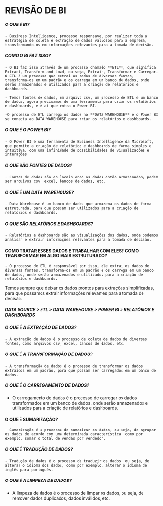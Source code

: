 # REVISÃO DE BI

##### O QUE É BI?
    - Business Intelligence, processo responsavel por realizar toda a estratégia de coleta e extração de dados valiosos para a empresa, transformando-os em informações relevantes para a tomada de decisão.

##### COMO O BI FAZ ISSO? 
    - O BI faz isso através de um processo chamado **ETL**, que significa Extract, Transform and Load, ou seja, Extrair, Transformar e Carregar. O ETL é um processo que extrai os dados de diversas fontes, transforma-os em um padrão e os carrega em um banco de dados, onde serão armazenados e utilizados para a criação de relatórios e dashboards.

    - Temos fontes de dados, um arquivo csv, um processo de ETL e um banco de dados, agora precisamos de uma ferramenta para criar os relatórios e dashboards, e é aí que entra o Power BI.

    -O processo de ETL carrega os dados no **DATA WAREHOUSE** e o Power BI se conecta ao DATA WAREHOUSE para criar os relatórios e dashboards.

##### O QUE É O POWER BI?
    - O Power BI é uma ferramenta de Business Intelligence da Microsoft, que permite a criação de relatórios e dashboards de forma simples e intuitiva, com uma infinidade de possibilidades de visualizações e interações

##### O QUE SÃO FONTES DE DADOS?
    - Fontes de dados são os locais onde os dados estão armazenados, podem ser arquivos csv, excel, bancos de dados, etc.


##### O QUE É UM DATA WAREHOUSE?
    - Data Warehouse é um banco de dados que armazena os dados de forma estruturada, para que possam ser utilizados para a criação de relatórios e dashboards.

##### O QUE SÃO RELATÓRIOS E DASHBOARDS?
    - Relatórios e dashboards são as visualizações dos dados, onde podemos analisar e extrair informações relevantes para a tomada de decisão.


#### COMO TRATAR ESSES DADOS E TRABALHAR COM ELES? COMO TRANSFORMAR EM ALGO MAIS ESTRUTURADO?
    - O processo de ETL é responsável por isso, ele extrai os dados de diversas fontes, transforma-os em um padrão e os carrega em um banco de dados, onde serão armazenados e utilizados para a criação de relatórios e dashboards.


Temos sempre que deixar os dados prontos para extrações simplificadas, para que possamos extrair informações relevantes para a tomada de decisão.


##### DATA SOURCE > ETL > DATA WAREHOUSE > POWER BI > RELATÓRIOS E DASHBOARDS

##### O QUE É A EXTRAÇÃO DE DADOS?
    - A extração de dados é o processo de coleta de dados de diversas fontes, como arquivos csv, excel, bancos de dados, etc.

##### O QUE É A TRANSFORMAÇÃO DE DADOS?
    - A transformação de dados é o processo de transformar os dados extraídos em um padrão, para que possam ser carregados em um banco de dados.

##### O QUE É O CARREGAMENTO DE DADOS?

- O carregamento de dados é o processo de carregar os dados transformados em um banco de dados, onde serão armazenados e utilizados para a criação de relatórios e dashboards.

#### O QUE É SUMARIZAÇÃO?
    - Sumarização é o processo de sumarizar os dados, ou seja, de agrupar os dados de acordo com uma determinada característica, como por exemplo, somar o total de vendas por vendedor.

##### O QUE É TRADUÇÃO DE DADOS?
    - Tradução de dados é o processo de traduzir os dados, ou seja, de alterar o idioma dos dados, como por exemplo, alterar o idioma de inglês para português.


##### O QUE É A LIMPEZA DE DADOS?
   - A limpeza de dados é o processo de limpar os dados, ou seja, de remover dados duplicados, dados inválidos, etc.



